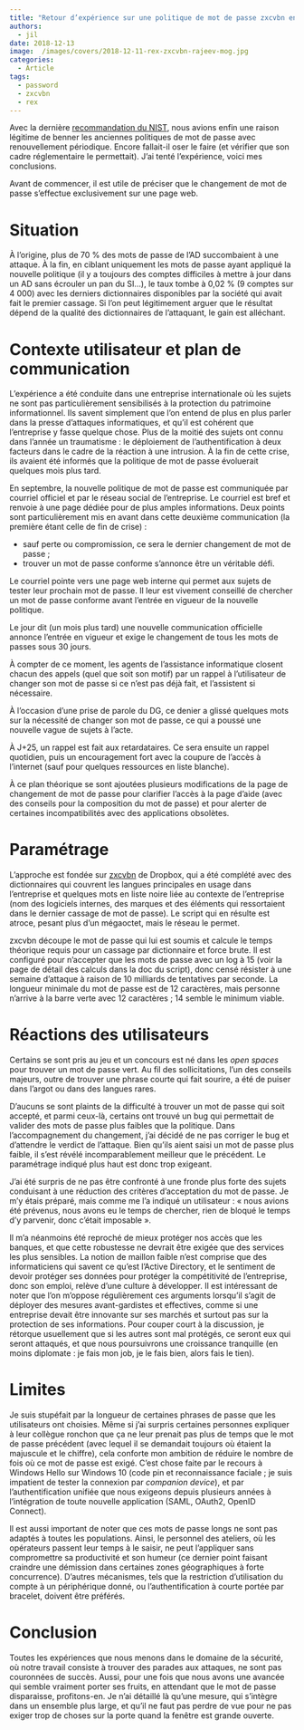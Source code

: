 ```yaml
---
title: "Retour d’expérience sur une politique de mot de passe zxcvbn en entreprise"
authors:
  - jil
date: 2018-12-13
image:  /images/covers/2018-12-11-rex-zxcvbn-rajeev-mog.jpg
categories:
  - Article
tags:
  - password
  - zxcvbn
  - rex
---
```


Avec la dernière [recommandation du NIST][nist], nous avions enfin une raison légitime de benner les anciennes politiques de mot de passe avec renouvellement périodique. Encore fallait-il oser le faire (et vérifier que son cadre réglementaire le permettait). J’ai tenté l’expérience, voici mes conclusions.

Avant de commencer, il est utile de préciser que le changement de mot de passe s’effectue exclusivement sur une page web.

# Situation

À l’origine, plus de 70 % des mots de passe de l’AD succombaient à une attaque. À la fin, en ciblant uniquement les mots de passe ayant appliqué la nouvelle politique (il y a toujours des comptes difficiles à mettre à jour dans un AD sans écrouler un pan du SI…), le taux tombe à 0,02 % (9 comptes sur 4 000) avec les derniers dictionnaires disponibles par la société qui avait fait le premier cassage. Si l’on peut légitimement arguer que le résultat dépend de la qualité des dictionnaires de l’attaquant, le gain est alléchant.

# Contexte utilisateur et plan de communication

L’expérience a été conduite dans une entreprise internationale où les sujets ne sont pas particulièrement sensibilisés à la protection du patrimoine informationnel. Ils savent simplement que l’on entend de plus en plus parler dans la presse d’attaques informatiques, et qu’il est cohérent que l’entreprise y fasse quelque chose. Plus de la moitié des sujets ont connu dans l’année un traumatisme : le déploiement de l’authentification à deux facteurs dans le cadre de la réaction à une intrusion. À la fin de cette crise, ils avaient été informés que la politique de mot de passe évoluerait quelques mois plus tard.

En septembre, la nouvelle politique de mot de passe est communiquée par courriel officiel et par le réseau social de l’entreprise. Le courriel est bref et renvoie à une page dédiée pour de plus amples informations. Deux points sont particulièrement mis en avant dans cette deuxième communication (la première étant celle de fin de crise) : 

* sauf perte ou compromission, ce sera le dernier changement de mot de passe ; 
* trouver un mot de passe conforme s’annonce être un véritable défi.

Le courriel pointe vers une page web interne qui permet aux sujets de tester leur prochain mot de passe. Il leur est vivement conseillé de chercher un mot de passe conforme avant l’entrée en vigueur de la nouvelle politique.

Le jour dit (un mois plus tard) une nouvelle communication officielle annonce l’entrée en vigueur et exige le changement de tous les mots de passes sous 30 jours.

À compter de ce moment, les agents de l’assistance informatique closent chacun des appels (quel que soit son motif) par un rappel à l’utilisateur de changer son mot de passe si ce n’est pas déjà fait, et l’assistent si nécessaire.

À l’occasion d’une prise de parole du DG, ce denier a glissé quelques mots sur la nécessité de changer son mot de passe, ce qui a poussé une nouvelle vague de sujets à l’acte.

À J+25, un rappel est fait aux retardataires. Ce sera ensuite un rappel quotidien, puis un encouragement fort avec la coupure de l’accès à l’internet (sauf pour quelques ressources en liste blanche).

À ce plan théorique se sont ajoutées plusieurs modifications de la page de changement de mot de passe pour clarifier l’accès à la page d’aide (avec des conseils pour la composition du mot de passe) et pour alerter de certaines incompatibilités avec des applications obsolètes.

# Paramétrage

L’approche est fondée sur [zxcvbn][zxcvbn] de Dropbox, qui a été complété avec des dictionnaires qui couvrent les langues principales en usage dans l’entreprise et quelques mots en liste noire liée au contexte de l’entreprise (nom des logiciels internes, des marques et des éléments qui ressortaient dans le dernier cassage de mot de passe). Le script qui en résulte est atroce, pesant plus d’un mégaoctet, mais le réseau le permet.

zxcvbn découpe le mot de passe qui lui est soumis et calcule le temps théorique requis pour un cassage par dictionnaire et force brute. Il est configuré pour n’accepter que les mots de passe avec un log à 15 (voir la page de détail des calculs dans la doc du script), donc censé résister à une semaine d’attaque à raison de 10 milliards de tentatives par seconde. La longueur minimale du mot de passe est de 12 caractères, mais personne n’arrive à la barre verte avec 12 caractères ; 14 semble le minimum viable.

# Réactions des utilisateurs

Certains se sont pris au jeu et un concours est né dans les *open spaces* pour trouver un mot de passe vert. Au fil des sollicitations, l’un des conseils majeurs, outre de trouver une phrase courte qui fait sourire, a été de puiser dans l’argot ou dans des langues rares. 

D’aucuns se sont plaints de la difficulté à trouver un mot de passe qui soit accepté, et parmi ceux-là, certains ont trouvé un bug qui permettait de valider des mots de passe plus faibles que la politique. Dans l’accompagnement du changement, j’ai décidé de ne pas corriger le bug et d’attendre le verdict de l’attaque. Bien qu’ils aient saisi un mot de passe plus faible, il s’est révélé incomparablement meilleur que le précédent. Le paramétrage indiqué plus haut est donc trop exigeant.

J’ai été surpris de ne pas être confronté à une fronde plus forte des sujets conduisant à une réduction des critères d’acceptation du mot de passe. Je m’y étais préparé, mais comme me l’a indiqué un utilisateur : « nous avions été prévenus, nous avons eu le temps de chercher, rien de bloqué le temps d’y parvenir, donc c’était imposable ».

Il m’a néanmoins été reproché de mieux protéger nos accès que les banques, et que cette robustesse ne devrait être exigée que des services les plus sensibles. La notion de maillon faible n’est comprise que des informaticiens qui savent ce qu’est l’Active Directory, et le sentiment de devoir protéger ses données pour protéger la compétitivité de l’entreprise, donc son emploi, relève d’une culture à développer. Il est intéressant de noter que l’on m’oppose régulièrement ces arguments lorsqu’il s’agit de déployer des mesures avant-gardistes et effectives, comme si une entreprise devait être innovante sur ses marchés et surtout pas sur la protection de ses informations. Pour couper court à la discussion, je rétorque usuellement que si les autres sont mal protégés, ce seront eux qui seront attaqués, et que nous poursuivrons une croissance tranquille (en moins diplomate : je fais mon job, je le fais bien, alors fais le tien).

# Limites

Je suis stupéfait par la longueur de certaines phrases de passe que les utilisateurs ont choisies. Même si j’ai surpris certaines personnes expliquer à leur collègue ronchon que ça ne leur prenait pas plus de temps que le mot de passe précédent (avec lequel il se demandait toujours où étaient la majuscule et le chiffre), cela conforte mon ambition de réduire le nombre de fois où ce mot de passe est exigé. C’est chose faite par le recours à Windows Hello sur Windows 10 (code pin et reconnaissance faciale ; je suis impatient de tester la connexion par *companion device*), et par l’authentification unifiée que nous exigeons depuis plusieurs années à l’intégration de toute nouvelle application (SAML, OAuth2, OpenID Connect).

Il est aussi important de noter que ces mots de passe longs ne sont pas adaptés à toutes les populations. Ainsi, le personnel des ateliers, où les opérateurs passent leur temps à le saisir, ne peut l’appliquer sans compromettre sa productivité et son humeur (ce dernier point faisant craindre une démission dans certaines zones géographiques à forte concurrence). D’autres mécanismes, tels que la restriction d’utilisation du compte à un périphérique donné, ou l’authentification à courte portée par bracelet, doivent être préférés.


# Conclusion

Toutes les expériences que nous menons dans le domaine de la sécurité, où notre travail consiste à trouver des parades aux attaques, ne sont pas couronnées de succès. Aussi, pour une fois que nous avons une avancée qui semble vraiment porter ses fruits, en attendant que le mot de passe disparaisse, profitons-en. Je n’ai détaillé là qu’une mesure, qui s’intègre dans un ensemble plus large, et qu’il ne faut pas perdre de vue pour ne pas exiger trop de choses sur la porte quand la fenêtre est grande ouverte.

[nist]: https://www.comptoirsecu.fr/blog/2017-08-27-le-nist-signe-t-il-la-mort-de-nos-politiques-de-mot-de-passe/
[zxcvbn]: https://github.com/dropbox/zxcvbn
